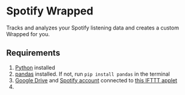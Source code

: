 # Spotify Wrapped

Tracks and analyzes your Spotify listening data and creates a custom Wrapped for you.

## Requirements
1. [Python](https://www.python.org/downloads/) installed
2. [pandas](https://pandas.pydata.org/) installed. If not, run `pip install pandas` in the terminal
3. [Google Drive](https://workspace.google.com/products/drive/) and [Spotify account](https://open.spotify.com/) connected to [this IFTTT applet](https://ifttt.com/applets/nin7BxVm-keep-a-log-of-your-recently-played-tracks)
4. 

